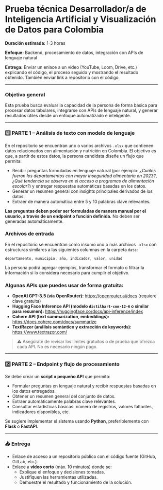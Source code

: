 # Prueba técnica Desarrollador/a de Inteligencia Artificial y Visualización de Datos para Colombia

**Duración estimada:** 1-3 horas

**Enfoque:** Backend, procesamiento de datos, integración con APIs de lenguaje natural

**Entrega:** Enviar un enlace a un video (YouTube, Loom, Drive, etc.) explicando el código, el proceso seguido y mostrando el resultado obtenido. También enviar link a repositorio con el código

---

### Objetivo general

Esta prueba busca evaluar la capacidad de la persona de forma básica para procesar datos tabulares, integrarse con APIs de lenguaje natural, y generar resultados útiles desde un enfoque automatizado e inteligente.

---

### 1️⃣ PARTE 1 – Análisis de texto con modelo de lenguaje

En el repositorio se encuentran uno o varios archivos `.xlsx` que contienen datos relacionados con alimentación y nutrición en Colombia. El objetivo es que, a partir de estos datos, la persona candidata diseñe un flujo que permita:

- Recibir preguntas formuladas en lenguaje natural (por ejemplo: _¿Cuáles fueron los departamentos con mayor inseguridad alimentaria en 2023?_, _¿Qué tendencia se observa en el acceso a programas de alimentación escolar?_) y entregar respuestas automáticas basadas en los datos.
- Generar un resumen general con insights principales derivados de los datos.
- Extraer de manera automática entre 5 y 10 palabras clave relevantes.

**Las preguntas deben poder ser formuladas de manera manual por el usuario, a través de un endpoint o función definida.** No deben ser generadas automáticamente.

### Archivos de entrada

En el repositorio se encuentran como insumo uno o más archivos `.xlsx` con estructuras similares a las siguientes columnas en la carpeta `data`:

```
departamento, municipio, año, indicador, valor, unidad
```

La persona podrá agregar ejemplos, transformar el formato o filtrar la información si lo considera necesario para cumplir el objetivo.

### Algunas APIs que puedes usar de forma gratuita:

- **OpenAI GPT-3.5 (vía OpenRouter):**
  https://openrouter.ai/docs (requiere clave gratuita)
- **Hugging Face Inference API (modelo `distilbart-cnn-12-6` o similar para resumen):**
  https://huggingface.co/docs/api-inference/index
- **Cohere API (text summarization, embeddings):**
  https://docs.cohere.com/docs/summarize
- **TextRazor (análisis semántico y extracción de keywords):**
  https://www.textrazor.com/

> ⚠️ Asegúrate de revisar los límites gratuitos o de prueba que ofrezca cada API. No es necesario ningún pago.

---

### 2️⃣ PARTE 2 – Endpoint y flujo de procesamiento

Se debe crear un **script o pequeño API** que permita:

- Formular preguntas en lenguaje natural y recibir respuestas basadas en los datos entregados.
- Obtener un resumen general del conjunto de datos.
- Extraer automáticamente palabras clave relevantes.
- Consultar estadísticas básicas: número de registros, valores faltantes, indicadores disponibles, etc.

Se sugiere implementar el sistema usando **Python**, preferiblemente con **Flask** o **FastAPI**.

---

### 📤 Entrega

- Enlace de acceso a un repositorio público con el código fuente (GitHub, GitLab, etc.).
- Enlace a **video corto** (máx. 10 minutos) donde se:
  - Explique el enfoque y decisiones tomadas.
  - Justifiquen las herramientas utilizadas.
  - Demuestre el resultado y funcionamiento de la solución.
